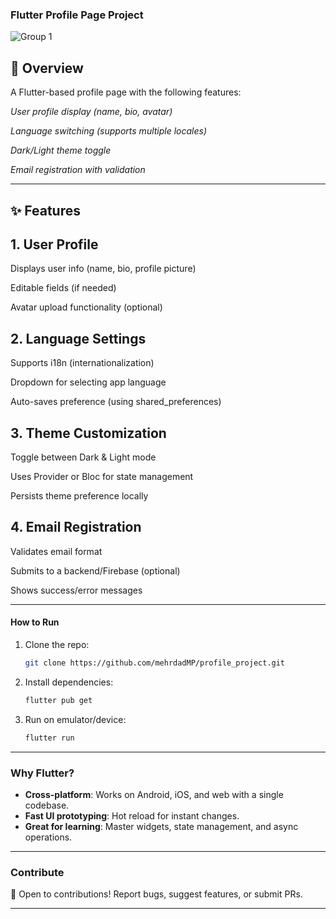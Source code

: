 ### Flutter Profile Page Project

![Group 1](https://github.com/user-attachments/assets/142c9fd1-6fb2-41b7-aca0-f1b47b01dece)

## 📱 Overview
A Flutter-based profile page with the following features:

*User profile display (name, bio, avatar)*

*Language switching (supports multiple locales)*

*Dark/Light theme toggle*

*Email registration with validation*

---

## ✨ Features
## 1. User Profile
Displays user info (name, bio, profile picture)

Editable fields (if needed)

Avatar upload functionality (optional)

## 2. Language Settings
Supports i18n (internationalization)

Dropdown for selecting app language

Auto-saves preference (using shared_preferences)

## 3. Theme Customization
Toggle between Dark & Light mode

Uses Provider or Bloc for state management

Persists theme preference locally

## 4. Email Registration
Validates email format

Submits to a backend/Firebase (optional)

Shows success/error messages

---

#### **How to Run**  
1. Clone the repo:  
   ```bash
   git clone https://github.com/mehrdadMP/profile_project.git
   ```  
2. Install dependencies:  
   ```bash
   flutter pub get
   ```  
3. Run on emulator/device:  
   ```bash
   flutter run
   ```

---

### **Why Flutter?**  
- **Cross-platform**: Works on Android, iOS, and web with a single codebase.  
- **Fast UI prototyping**: Hot reload for instant changes.  
- **Great for learning**: Master widgets, state management, and async operations.  

---

### **Contribute**  
🤝 Open to contributions! Report bugs, suggest features, or submit PRs.  

---  
